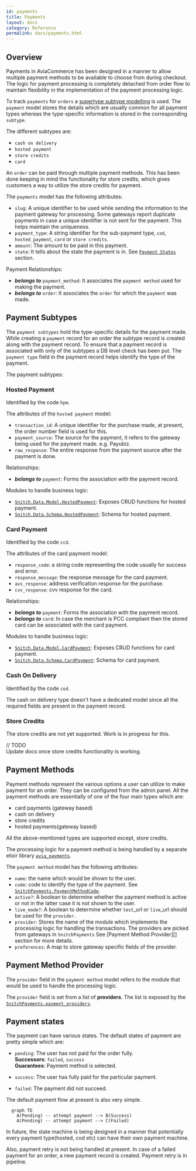```yaml
---
id: payments
title: Payments
layout: docs
category: Reference
permalink: docs/payments.html
---
```


## Overview

Payments in AviaCommerce has been designed in a manner to allow multiple payment methods
to be available to choose from during checkout. The logic for payment processing is
completely detached from order flow to maintain flexibility in the implementation
of the payment processing logic.

To track `payments` for `orders` a [supertype subtype modelling][1] is used.
The `payment` model stores the details which are usually common for all payment types
whereas the type-specific information is stored in the corresponding `subtype`.

The different subtypes are:
- `cash on delivery`
- `hosted payment`
- `store credits`
- `card`

An `order` can be paid through multiple payment methods. This has been done keeping
in mind the functionality for store credits, which gives customers a way to utilize the store
credits for payment.

The `payments` model has the following attributes:
- `slug`: A unique identifier to be used while sending the information to the
   payment gateway for processing. Some gateways report duplicate payments in case a unique identifier is not sent for the payment. This helps maintain the uniqueness.
- `payment_type`: A string identifier for the sub-payment type, `cod`,
   `hosted_payment`, `card` or `store credits`.
- `amount`: The amount to be paid in this payment.
- `state`: It tells about the state the payment is in. See [`Payment States`][2] section.

Payment Relationships:
- **_belongs to_** `payment_method`: It associates the `payment method` used for making the payment.
- **_belongs to_** `order`: It associates the `order` for which the `payment` was
  made.

## Payment Subtypes
The `payment subtypes` hold the type-specific details for the payment made. While creating
a `payment` record for an order the subtype record is created along with the payment record.
To ensure that a payment record is associated with only of the subtypes a DB level check has been put. The `payment type` field in the payment record helps identify the type of
the payment.

The payment subtypes:

### Hosted Payment
Identified by the code `hpm`.

The attributes of the `hosted payment` model:
- `transaction_id`: A unique identifier for the purchase made, at present, the order
number field is used for this.
- `payment_source`: The source for the payment, it refers to the gateway being used
for the payment made. e.g. Payubiz.
- `raw_response`: The entire response from the payment source after the payment is done.

Relationships:
- **_belongs to_** `payment`: Forms the association with the payment record. 

Modules to handle business logic:
- [`Snitch.Data.Model.HostedPayment`][7]: Exposes CRUD functions for hosted payment.
- [`Snitch.Data.Schema.HostedPayment`][8]: Schema for hosted payment.

### Card Payment
Identified by the code `ccd`.

The attributes of the card payment model:
- `response_code`: a string code representing the code usually for success and error.
- `response_message`: the response message for the card payment.
- `avs_response`: address verification response for the purchase.
- `cvv_response`: cvv response for the card.

Relationships:
- **_belongs to_** `payment`: Forms the association with the payment record.
- **_belongs to_** `card`: In case the merchant is PCC compliant then the stored
card can be associated with the card payment.

Modules to handle business logic:
- [`Snitch.Data.Model.CardPayment`][9]: Exposes CRUD functions for card payment.
- [`Snitch.Data.Schema.CardPayment`][10]: Schema for card payment.

### Cash On Delivery
Identified by the code `cod`.

The cash on delivery type doesn't have a dedicated model since all the required
fields are present in the payment record.

### Store Credits
The store credits are not yet supported. Work is in progress for this.  

// TODO  
Update docs once store credits functionality is working.

## Payment Methods
Payment methods represent the various options a user can utilize to make payment for
an order. They can be configured from the admin panel.
All the payment methods are essentially of one of the four main types which are:
- card payments (gateway based)
- cash on delivery
- store credits
- hosted payments(gateway based)

All the above-mentioned types are supported except, store credits.

The processing logic for a payment method is being handled by a separate elixir
library [`avia_payments`][3].

The `payment method` model has the following attributes:
- `name`: the name which would be shown to the user.
- `code`: code to identify the type of the payment.
    See [`SnitchPayments.PaymentMethodCode`][4].
- `active?`: A boolean to determine whether the payment method is active
    or not in the latter case it is not shown to the user.
- `live_mode?`: A boolean to determine whether `test`_url or `live`_url
    should be used for the `provider`.
- `provider`: Stores the name of the module which implements the processing logic
    for handling the transactions. The providers are picked from gateways in
    `SnitchPayments` See [Payment Method Provider][] section for more details.
- `preferences`: A map to store gateway specific fields of the provider.

## Payment Method Provider
  The `provider` field in the `payment method` model refers to the module that
  would be used to handle the processing logic.

  The `provider` field is set from a list of **providers**. The list is exposed
  by the [`SnitchPayments.payment_providers`][6].

## Payment states
The payment can have various states. The default states of payment are pretty simple
which are:
- `pending`: The user has not paid for the order fully.  
  **Successors**: `failed`, `success`  
  **Guarantees**:
  Payment method is selected.

- `success`: The user has fully paid for the particular payment.

- `failed`: The payment did not succeed.

The default payment flow at present is also very simple.

```mermaid
  graph TD
    A(Pending) -- attempt payment --> B(Success)
    A(Pending) -- attempt payment --> C(Failed)
```

In future, the state machine is being designed in a manner that potentially every
payment type(hosted, cod etc) can have their own payment machine.

Also, payment retry is not being handled at present. In case of a failed payment
for an order, a new payment record is created. Payment retry is in pipeline.

[1]: https://stackoverflow.com/questions/4763141/data-modeling-supertype-subtype
[2]: /docs/payments.html#payment-states
[3]: https://github.com/aviacommerce/avia_payments
[4]: https://github.com/aviacommerce/avia_payments/blob/develop/lib/payment_method_code.ex
[5]: /docs/payments.html#payment-method-provider
[6]: https://github.com/aviacommerce/avia_payments/blob/develop/lib/snitch_payments.ex
[7]: https://github.com/aviacommerce/avia/blob/develop/apps/snitch_core/lib/core/data/model/payment/hosted_payment.ex
[8]: https://github.com/aviacommerce/avia/blob/develop/apps/snitch_core/lib/core/data/schema/payment/hosted_payment.ex
[9]: https://github.com/aviacommerce/avia/blob/develop/apps/snitch_core/lib/core/data/model/payment/card_payment.ex
[10]: https://github.com/aviacommerce/avia/blob/develop/apps/snitch_core/lib/core/data/schema/payment/card_payment.ex
